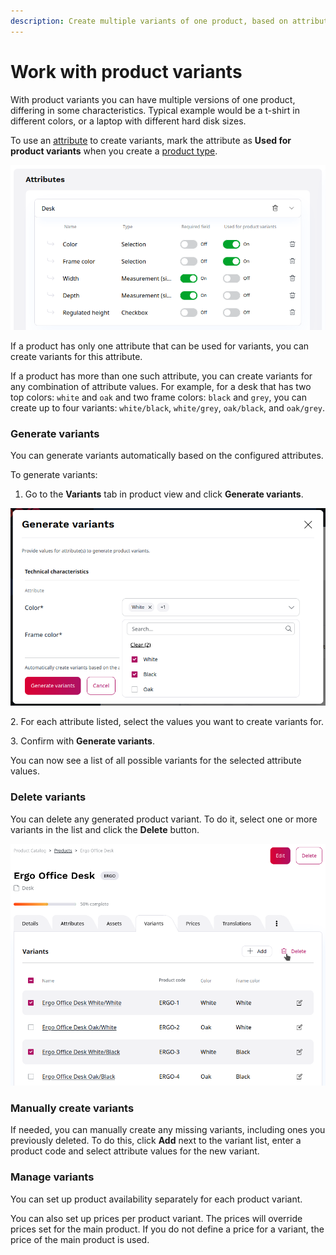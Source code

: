 ```yaml
---
description: Create multiple variants of one product, based on attributes such as size, color, technical specifications, and others.
---
```


# Work with product variants

With product variants you can have multiple versions of one product, differing in some characteristics.
Typical example would be a t-shirt in different colors, or a laptop with different hard disk sizes.

To use an [attribute](work_with_product_attributes.md) to create variants, mark the attribute as **Used for product variants** when you create a [product type](create_product_types.md).

![Product Type definition with attributes used for variants](img/product_type_attr_used_for_variants.png)

If a product has only one attribute that can be used for variants, you can create variants for this attribute.

If a product has more than one such attribute, you can create variants for any combination of attribute values.
For example, for a desk that has two top colors: `white` and `oak` and two frame colors: `black` and `grey`,
you can create up to four variants: `white/black`, `white/grey`, `oak/black`, and `oak/grey`.

### Generate variants

You can generate variants automatically based on the configured attributes.

To generate variants:

1. Go to the **Variants** tab in product view and click **Generate variants**.

![Generating product variants](img/product_variants_generate.png "Generating product variants")

2\. For each attribute listed, select the values you want to create variants for.

3\. Confirm with **Generate variants**.

You can now see a list of all possible variants for the selected attribute values.

### Delete variants

You can delete any generated product variant.
To do it, select one or more variants in the list and click the **Delete** button.

![Product variant list with option to delete a variant](img/product_variants_delete.png "Product variant list with option to delete a variant")

### Manually create variants

If needed, you can manually create any missing variants, including ones you previously deleted.
To do this, click **Add** next to the variant list, enter a product code and select attribute values for the new variant.

### Manage variants

You can set up product availability separately for each product variant.

You can also set up prices per product variant.
The prices will override prices set for the main product.
If you do not define a price for a variant, the price of the main product is used.
